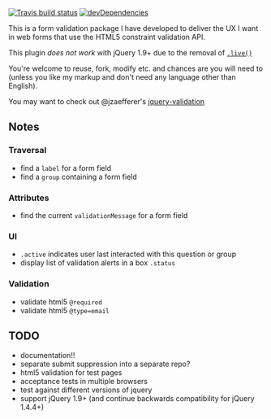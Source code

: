 [![Travis build status](https://travis-ci.org/bboyle/form-validation.png?branch=master)](https://travis-ci.org/bboyle/form-validation)
[![devDependencies](https://david-dm.org/bboyle/form-validation/dev-status.png)](https://david-dm.org/bboyle/form-validation#info=devDependencies)

This is a form validation package I have developed to deliver the UX I want in web forms
that use the HTML5 constraint validation API.

This plugin *does not work* with jQuery 1.9+ due to the removal of [`.live()`](http://api.jquery.com/live/)

You're welcome to reuse, fork, modify etc. and chances are you will need to
(unless you like my markup and don't need any language other than English).

You may want to check out @jzaefferer's [jquery-validation](https://github.com/jzaefferer/jquery-validation)


## Notes

### Traversal

* find a `label` for a form field
* find a `group` containing a form field

### Attributes

* find the current `validationMessage` for a form field

### UI

* `.active` indicates user last interacted with this question or group
* display list of validation alerts in a box `.status`

### Validation
* validate html5 `@required`
* validate html5 `@type=email`

## TODO

* documentation!!
* separate submit suppression into a separate repo?
* html5 validation for test pages
* acceptance tests in multiple browsers
* test against different versions of jquery
* support jQuery 1.9+ (and continue backwards compatibility for jQuery 1.4.4+)
